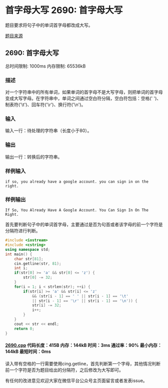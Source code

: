 # 首字母大写 2690: 首字母大写

题目要求将句子中的单词首字母都改成大写。

[题目来源](http://bailian.openjudge.cn/practice/2690/)

## 2690: 首字母大写

总时间限制: 1000ms    内存限制: 65536kB

### 描述

对一个字符串中的所有单词，如果单词的首字母不是大写字母，则把单词的首字母变成大写字母。在字符串中，单词之间通过空白符分隔，空白符包括：空格(' ')、制表符('\t')、回车符('\r')、换行符('\n')。

### 输入

输入一行：待处理的字符串（长度小于80）。

### 输出

输出一行：转换后的字符串。

### 样例输入
```
if so, you already have a google account. you can sign in on the right.
```
### 样例输出
```
If So, You Already Have A Google Account. You Can Sign In On The Right.
```
首先要判断句子中的单词首字母，主要通过是否为句首或者该字母的前一个字符是分隔符进行判断。
```cpp
#include <iostream>
#include <cstring>
using namespace std;
int main() {
	char str[81];
	cin.getline(str, 81);
	int i;
	if(str[0] >= 'a' && str[0] <= 'z') {
		str[0] -= 32;
	}
	for(i = 1; i < strlen(str); ++i) {
		if(str[i] >= 'a' && str[i] <= 'z' 
			&& (str[i - 1] == ' ' || str[i - 1] == '\t' 
			|| str[i - 1] == '\r' || str[i - 1] == '\n')) {
			str[i] -= 32;
			i++;
		}
	}
	cout << str << endl;
	return 0;
}
```
#### [2690.cpp](/Code/2600-2699/2690.cpp) 代码长度：415B 内存：144kB 时间：3ms 通过率：90% 最小内存：144kB  最短时间：0ms

读入带有空格的一行需要使用cing.getline，首先判断第一个字母，其他情况判断前一个字符是否为题目给出的分隔符，之后修改为大写即可。

有任何的改进意见欢迎大家在微信平台公众号主页面留言或者发表issue。
